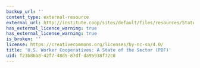 ```yaml
---
backup_url: ''
content_type: external-resource
external_url: http://institute.coop/sites/default/files/resources/State_of_the_sector_0.pdf
has_external_licence_warning: true
has_external_license_warning: true
is_broken: ''
license: https://creativecommons.org/licenses/by-nc-sa/4.0/
title: 'U.S. Worker Cooperatives: A State of the Sector (PDF)'
uid: f23b86a8-42f7-48d5-87df-da95938f72c0
---
```

